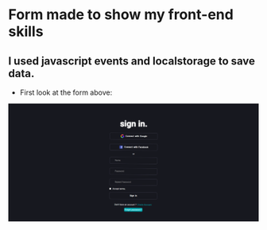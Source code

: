 # Form made to show my front-end skills

## I used javascript events and localstorage to save data.

* First look at the form above: 

![sign-page](./src/assets/sign-page.png)